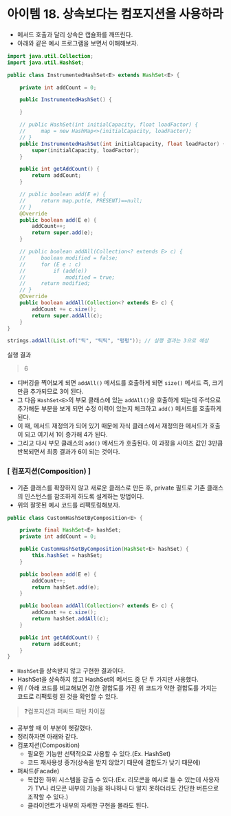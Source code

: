 # 아이템 18. 상속보다는 컴포지션을 사용하라

* 메서드 호출과 달리 상속은 캡슐화를 깨뜨린다.
* 아래와 같은 예시 프로그램을 보면서 이해해보자.

```java
import java.util.Collection;
import java.util.HashSet;

public class InstrumentedHashSet<E> extends HashSet<E> {

	private int addCount = 0;

	public InstrumentedHashSet() {

	}

	// public HashSet(int initialCapacity, float loadFactor) {
	//     map = new HashMap<>(initialCapacity, loadFactor);
	// }
	public InstrumentedHashSet(int initialCapacity, float loadFactor) {
		super(initialCapacity, loadFactor);
	}

	public int getAddCount() {
		return addCount;
	}

	// public boolean add(E e) {
	//     return map.put(e, PRESENT)==null;
	// }
	@Override
	public boolean add(E e) {
		addCount++;
		return super.add(e);
	}

	// public boolean addAll(Collection<? extends E> c) {
	//     boolean modified = false;
	//     for (E e : c)
	//         if (add(e))
	//             modified = true;
	//     return modified;
	// }
	@Override
	public boolean addAll(Collection<? extends E> c) {
		addCount += c.size();
		return super.addAll(c);
	}
}
```

```java
strings.addAll(List.of("틱", "틱틱", "펑펑")); // 실행 결과는 3으로 예상
```

실행 결과

> 6

* 디버깅을 찍어보게 되면 `addAll()` 메서드를 호출하게 되면 `size()` 메서드 즉, 크기만큼 추가되므로 3이 된다.
* 그 다음 `HashSet<E>`의 부모 클래스에 있는 `addAll()`을 호출하게 되는데 주석으로 추가해둔 부분을 보게 되면 수정 이력이 있는지 체크하고 `add()` 메서드를 호출하게 된다.
* 이 때, 메서드 재정의가 되어 있기 때문에 자식 클래스에서 재정의한 메서드가 호출이 되고 여기서 1이 증가해 4가 된다.
* 그리고 다시 부모 클래스의 `add()` 메서드가 호출된다. 이 과정을 사이즈 값인 3만큼 반복되면서 최종 결과가 6이 되는 것이다.

### [ 컴포지션(Composition) ]

* 기존 클래스를 확장하지 않고 새로운 클래스로 만든 후, private 필드로 기존 클래스의 인스턴스를 참조하게 하도록 설계하는 방법이다.
* 위의 잘못된 예시 코드를 리팩토링해보자.

```java
public class CustomHashSetByComposition<E> {

	private final HashSet<E> hashSet;
	private int addCount = 0;

	public CustomHashSetByComposition(HashSet<E> hashSet) {
		this.hashSet = hashSet;
	}

	public boolean add(E e) {
		addCount++;
		return hashSet.add(e);
	}

	public boolean addAll(Collection<? extends E> c) {
		addCount += c.size();
		return hashSet.addAll(c);
	}

	public int getAddCount() {
		return addCount;
	}
}
```

* `HashSet`을 상속받지 않고 구현한 결과이다. 
* HashSet을 상속하지 않고 HashSet의 메서드 중 단 두 가지만 사용했다.
* 위 / 아래 코드를 비교해보면 강한 결합도를 가진 위 코드가 약한 결합도를 가지는 코드로 리팩토링 된 것을 확인할 수 있다.

> ❓컴포지션과 퍼싸드 패턴 차이점

* 공부할 때 이 부분이 헷갈렸다.
* 정리하자면 아래와 같다.
* 컴포지션(Composition)
  * 필요한 기능만 선택적으로 사용할 수 있다.(Ex. HashSet)
  * 코드 재사용성 증가(상속을 받지 않았기 때문에 결합도가 낮기 때문에)
* 퍼싸드(Facade)
  * 복잡한 하위 시스템을 감출 수 있다.(Ex. 리모콘을 예시로 들 수 있는데 사용자가 TV나 리모콘 내부의 기능을 하나하나 다 알지 못하더라도 간단한 버튼으로 조작할 수 있다.)
  * 클라이언트가 내부의 자세한 구현을 몰라도 된다.